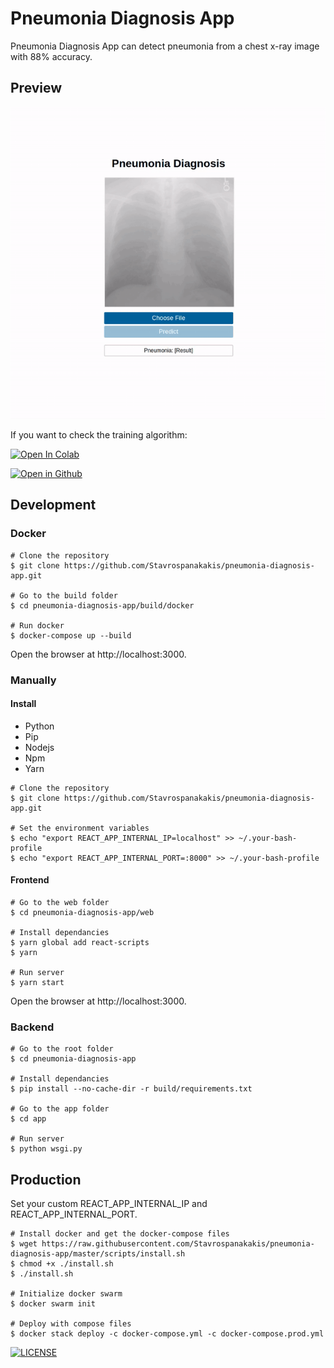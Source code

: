 # Pneumonia Diagnosis App

Pneumonia Diagnosis App can detect pneumonia from a chest x-ray image with 88% accuracy. 

## Preview
![preview](preview.gif)

If you want to check the training algorithm:

[![Open In Colab](https://colab.research.google.com/assets/colab-badge.svg)](https://colab.research.google.com/github/Stavrospanakakis/pneumonia-diagnosis/blob/master/pneumonia_diagnosis.ipynb)

[![Open in Github](https://img.shields.io/badge/-Open%20in%20Gihub-gray)](https://github.com/Stavrospanakakis/pneumonia-diagnosis)
## Development

### Docker

```
# Clone the repository
$ git clone https://github.com/Stavrospanakakis/pneumonia-diagnosis-app.git

# Go to the build folder
$ cd pneumonia-diagnosis-app/build/docker

# Run docker
$ docker-compose up --build
```
Open the browser at http://localhost:3000.

### Manually

#### Install
- Python
- Pip
- Nodejs
- Npm
- Yarn

```
# Clone the repository
$ git clone https://github.com/Stavrospanakakis/pneumonia-diagnosis-app.git

# Set the environment variables
$ echo "export REACT_APP_INTERNAL_IP=localhost" >> ~/.your-bash-profile
$ echo "export REACT_APP_INTERNAL_PORT=:8000" >> ~/.your-bash-profile
```
#### Frontend
```
# Go to the web folder
$ cd pneumonia-diagnosis-app/web

# Install dependancies
$ yarn global add react-scripts
$ yarn 

# Run server
$ yarn start
```

Open the browser at http://localhost:3000.

### Backend
```
# Go to the root folder
$ cd pneumonia-diagnosis-app

# Install dependancies
$ pip install --no-cache-dir -r build/requirements.txt

# Go to the app folder
$ cd app

# Run server
$ python wsgi.py 
```
## Production

Set your custom REACT_APP_INTERNAL_IP and REACT_APP_INTERNAL_PORT.


```
# Install docker and get the docker-compose files
$ wget https://raw.githubusercontent.com/Stavrospanakakis/pneumonia-diagnosis-app/master/scripts/install.sh
$ chmod +x ./install.sh
$ ./install.sh

# Initialize docker swarm
$ docker swarm init 

# Deploy with compose files
$ docker stack deploy -c docker-compose.yml -c docker-compose.prod.yml
```

[![LICENSE](https://img.shields.io/apm/l/vim-mode)](https://github.com/Stavrospanakakis/pneumonia-diagnosis-app/blob/master/LICENSE)
